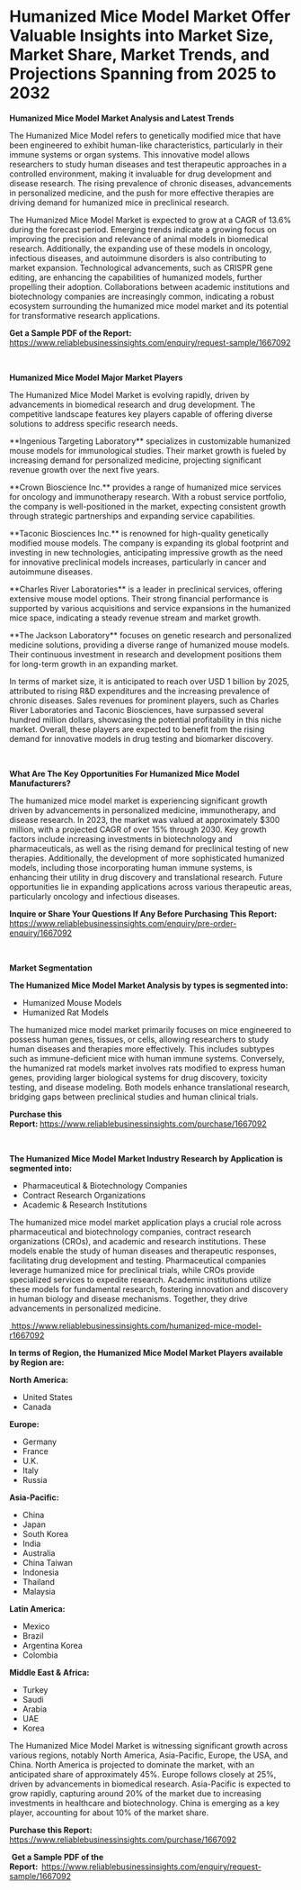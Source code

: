 <p><h1>Humanized Mice Model Market Offer Valuable Insights into Market Size, Market Share, Market Trends, and Projections Spanning from 2025 to 2032</h1></p><p><strong>Humanized Mice Model Market Analysis and Latest Trends</strong></p>
<p><p>The Humanized Mice Model refers to genetically modified mice that have been engineered to exhibit human-like characteristics, particularly in their immune systems or organ systems. This innovative model allows researchers to study human diseases and test therapeutic approaches in a controlled environment, making it invaluable for drug development and disease research. The rising prevalence of chronic diseases, advancements in personalized medicine, and the push for more effective therapies are driving demand for humanized mice in preclinical research.</p><p>The Humanized Mice Model Market is expected to grow at a CAGR of 13.6% during the forecast period. Emerging trends indicate a growing focus on improving the precision and relevance of animal models in biomedical research. Additionally, the expanding use of these models in oncology, infectious diseases, and autoimmune disorders is also contributing to market expansion. Technological advancements, such as CRISPR gene editing, are enhancing the capabilities of humanized models, further propelling their adoption. Collaborations between academic institutions and biotechnology companies are increasingly common, indicating a robust ecosystem surrounding the humanized mice model market and its potential for transformative research applications.</p></p>
<p><strong>Get a Sample PDF of the Report:&nbsp;</strong> <a href="https://www.reliablebusinessinsights.com/enquiry/request-sample/1667092?utm_campaign=3696&utm_medium=2&utm_source=Github&utm_content=ia&utm_term=17042025&utm_id=humanized-mice-model">https://www.reliablebusinessinsights.com/enquiry/request-sample/1667092</a></p>
<p>&nbsp;</p>
<p><strong>Humanized Mice Model Major Market Players</strong></p>
<p><p>The Humanized Mice Model Market is evolving rapidly, driven by advancements in biomedical research and drug development. The competitive landscape features key players capable of offering diverse solutions to address specific research needs.</p><p>**Ingenious Targeting Laboratory** specializes in customizable humanized mouse models for immunological studies. Their market growth is fueled by increasing demand for personalized medicine, projecting significant revenue growth over the next five years.</p><p>**Crown Bioscience Inc.** provides a range of humanized mice services for oncology and immunotherapy research. With a robust service portfolio, the company is well-positioned in the market, expecting consistent growth through strategic partnerships and expanding service capabilities.</p><p>**Taconic Biosciences Inc.** is renowned for high-quality genetically modified mouse models. The company is expanding its global footprint and investing in new technologies, anticipating impressive growth as the need for innovative preclinical models increases, particularly in cancer and autoimmune diseases.</p><p>**Charles River Laboratories** is a leader in preclinical services, offering extensive mouse model options. Their strong financial performance is supported by various acquisitions and service expansions in the humanized mice space, indicating a steady revenue stream and market growth.</p><p>**The Jackson Laboratory** focuses on genetic research and personalized medicine solutions, providing a diverse range of humanized mouse models. Their continuous investment in research and development positions them for long-term growth in an expanding market.</p><p>In terms of market size, it is anticipated to reach over USD 1 billion by 2025, attributed to rising R&D expenditures and the increasing prevalence of chronic diseases. Sales revenues for prominent players, such as Charles River Laboratories and Taconic Biosciences, have surpassed several hundred million dollars, showcasing the potential profitability in this niche market. Overall, these players are expected to benefit from the rising demand for innovative models in drug testing and biomarker discovery.</p></p>
<p>&nbsp;</p>
<p><strong>What Are The Key Opportunities For Humanized Mice Model Manufacturers?</strong></p>
<p><p>The humanized mice model market is experiencing significant growth driven by advancements in personalized medicine, immunotherapy, and disease research. In 2023, the market was valued at approximately $300 million, with a projected CAGR of over 15% through 2030. Key growth factors include increasing investments in biotechnology and pharmaceuticals, as well as the rising demand for preclinical testing of new therapies. Additionally, the development of more sophisticated humanized models, including those incorporating human immune systems, is enhancing their utility in drug discovery and translational research. Future opportunities lie in expanding applications across various therapeutic areas, particularly oncology and infectious diseases.</p></p>
<p><strong>Inquire or Share Your Questions If Any Before Purchasing This Report:</strong> <a href="https://www.reliablebusinessinsights.com/enquiry/pre-order-enquiry/1667092?utm_campaign=3696&utm_medium=2&utm_source=Github&utm_content=ia&utm_term=17042025&utm_id=humanized-mice-model">https://www.reliablebusinessinsights.com/enquiry/pre-order-enquiry/1667092</a></p>
<p>&nbsp;</p>
<p><strong>Market Segmentation</strong></p>
<p><strong>The Humanized Mice Model Market Analysis by types is segmented into:</strong></p>
<p><ul><li>Humanized Mouse Models</li><li>Humanized Rat Models</li></ul></p>
<p><p>The humanized mice model market primarily focuses on mice engineered to possess human genes, tissues, or cells, allowing researchers to study human diseases and therapies more effectively. This includes subtypes such as immune-deficient mice with human immune systems. Conversely, the humanized rat models market involves rats modified to express human genes, providing larger biological systems for drug discovery, toxicity testing, and disease modeling. Both models enhance translational research, bridging gaps between preclinical studies and human clinical trials.</p></p>
<p><strong>Purchase this Report:&nbsp;</strong><a href="https://www.reliablebusinessinsights.com/purchase/1667092?utm_campaign=3696&utm_medium=2&utm_source=Github&utm_content=ia&utm_term=17042025&utm_id=humanized-mice-model">https://www.reliablebusinessinsights.com/purchase/1667092</a></p>
<p>&nbsp;</p>
<p><strong>The Humanized Mice Model Market Industry Research by Application is segmented into:</strong></p>
<p><ul><li>Pharmaceutical & Biotechnology Companies</li><li>Contract Research Organizations</li><li>Academic & Research Institutions</li></ul></p>
<p><p>The humanized mice model market application plays a crucial role across pharmaceutical and biotechnology companies, contract research organizations (CROs), and academic and research institutions. These models enable the study of human diseases and therapeutic responses, facilitating drug development and testing. Pharmaceutical companies leverage humanized mice for preclinical trials, while CROs provide specialized services to expedite research. Academic institutions utilize these models for fundamental research, fostering innovation and discovery in human biology and disease mechanisms. Together, they drive advancements in personalized medicine.</p></p>
<p><a href="https://www.reliablebusinessinsights.com/humanized-mice-model-r1667092?utm_campaign=3696&utm_medium=2&utm_source=Github&utm_content=ia&utm_term=17042025&utm_id=humanized-mice-model">&nbsp;https://www.reliablebusinessinsights.com/humanized-mice-model-r1667092</a></p>
<p><strong>In terms of Region, the Humanized Mice Model Market Players available by Region are:</strong></p>
<p>
    <p> <strong> North America: </strong>
        <ul>
            <li>United States</li>
            <li>Canada</li>
        </ul>
        </p> 
    <p> <strong> Europe: </strong>
        <ul>
            <li>Germany</li>
            <li>France</li>
            <li>U.K.</li>
            <li>Italy</li>
            <li>Russia</li>
        </ul>
        </p> 
    <p> <strong> Asia-Pacific: </strong>
        <ul>
            <li>China</li>
            <li>Japan</li>
            <li>South Korea</li>
            <li>India</li>
            <li>Australia</li>
            <li>China Taiwan</li>
            <li>Indonesia</li>
            <li>Thailand</li>
            <li>Malaysia</li>
        </ul>
        </p> 
    <p> <strong> Latin America: </strong>
        <ul>
            <li>Mexico</li>
            <li>Brazil</li>
            <li>Argentina Korea</li>
            <li>Colombia</li>
        </ul>
        </p> 
    <p> <strong> Middle East & Africa: </strong>
        <ul>
            <li>Turkey</li>
            <li>Saudi</li>
            <li>Arabia</li>
            <li>UAE</li>
            <li>Korea</li>
        </ul>
    </p>
    </p>
<p><p>The Humanized Mice Model Market is witnessing significant growth across various regions, notably North America, Asia-Pacific, Europe, the USA, and China. North America is projected to dominate the market, with an anticipated share of approximately 45%. Europe follows closely at 25%, driven by advancements in biomedical research. Asia-Pacific is expected to grow rapidly, capturing around 20% of the market due to increasing investments in healthcare and biotechnology. China is emerging as a key player, accounting for about 10% of the market share.</p></p>
<p><strong>Purchase this Report: </strong><a href="https://www.reliablebusinessinsights.com/purchase/1667092?utm_campaign=3696&utm_medium=2&utm_source=Github&utm_content=ia&utm_term=17042025&utm_id=humanized-mice-model">https://www.reliablebusinessinsights.com/purchase/1667092</a></p>
<p>&nbsp;<strong>Get a Sample PDF of the Report:&nbsp;&nbsp;</strong><a href="https://www.reliablebusinessinsights.com/enquiry/request-sample/1667092?utm_campaign=3696&utm_medium=2&utm_source=Github&utm_content=ia&utm_term=17042025&utm_id=humanized-mice-model">https://www.reliablebusinessinsights.com/enquiry/request-sample/1667092</a></p>
<p><strong></strong></p>
<p><p></p><p></p><p></p></p>